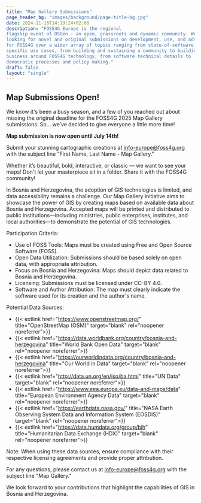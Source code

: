 ```yaml
---
title: "Map Gallery Submissions"
page_header_bg: "images/background/page-title-bg.jpg"
date: 2024-11-16T14:19:24+02:00
description: "FOSS4G Europe is the regional
flagship event of OSGeo - an open, grassroots and dynamic community. We are
looking for novel and original submissions on development, use, and advocacy
for FOSS4G over a wider array of topics ranging from state-of-software to
specific use cases, from building and sustaining a community to building a
business around FOSS4G technology, from software technical details to
democratic processes and policy making."
draft: false
layout: "single"
---
```


## Map Submissions Open!

We know it's been a busy season, and a few of you reached out about
missing the original deadline for the FOSS4G 2025 Map Gallery
submissions. So... we’ve decided to give everyone a little more time!

**Map submission is now open until July 14th!**

Submit your stunning cartographic creations at info-europe@foss4g.org with the subject
line "First Name, Last Name - Map Gallery."

Whether it’s beautiful, bold, interactive, or classic — we want to see your maps!
Don't let your masterpiece sit in a folder. Share it with the FOSS4G community!


In Bosnia and Herzegovina, the adoption of GIS technologies is limited, and
data accessibility remains a challenge. Our Map Gallery initiative aims to
showcase the power of GIS by creating maps based on available data about Bosnia
and Herzegovina. Accepted maps will be printed and distributed to public
institutions—including ministries, public enterprises, institutes, and local
authorities—to demonstrate the potential of GIS technologies.

Participation Criteria:
- Use of FOSS Tools: Maps must be created using Free and Open Source Software
(FOSS).
- Open Data Utilization: Submissions should be based solely on open data,
with appropriate attribution.
- Focus on Bosnia and Herzegovina: Maps should depict data related to
Bosnia and Herzegovina.
- Licensing: Submissions must be licensed under CC-BY 4.0.
- Software and Author Attribution: The map must clearly indicate the
software used for its creation and the author's name.

Potential Data Sources:
- {{< extlink href="https://www.openstreetmap.org/" title="OpenStreetMap (OSM)" target="blank" rel="noopener noreferrer">}}
- {{< extlink href="https://data.worldbank.org/country/bosnia-and-herzegovina" title="World Bank Open Data" target="blank" rel="noopener noreferrer">}}
- {{< extlink href="https://ourworldindata.org/country/bosnia-and-herzegovina" title="Our World in Data" target="blank" rel="noopener noreferrer">}}
- {{< extlink href="http://data.un.org/en/iso/ba.html" title="UN Data" target="blank" rel="noopener noreferrer">}}
- {{< extlink href="https://www.eea.europa.eu/data-and-maps/data" title="European Environment Agency Data" target="blank" rel="noopener noreferrer">}}
- {{< extlink href="https://earthdata.nasa.gov/" title="NASA Earth Observing System Data and Information System (EOSDIS)" target="blank" rel="noopener noreferrer">}}
- {{< extlink href="https://data.humdata.org/group/bih" title="Humanitarian Data Exchange (HDX)" target="blank" rel="noopener noreferrer">}}


Note: When using these data sources, ensure compliance with their respective
licensing agreements and provide proper attribution.

For any questions, please contact us at info-europe@foss4g.org with the subject
line "Map Gallery."

We look forward to your contributions that highlight the capabilities of GIS
in Bosnia and Herzegovina.
